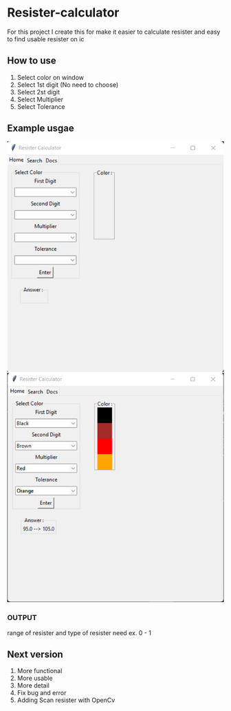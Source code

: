# Resister-calculator
For this project I create this for make it easier to calculate resister and easy to find usable resister on ic

## How to use
1. Select color on window
2. Select 1st digit (No need to choose)
3. Select 2st digit
4. Select Multiplier
5. Select Tolerance

## Example usgae

!['image1'](Docs/Image/mainPage_1.png) 
!['image2'](Docs/Image/mainPage_2.png)

### OUTPUT
range of resister and type  of resister need ex. 0 - 1

## Next version
1. More functional
2. More usable
3. More detail
4. Fix bug and error
5. Adding Scan resister with OpenCv
